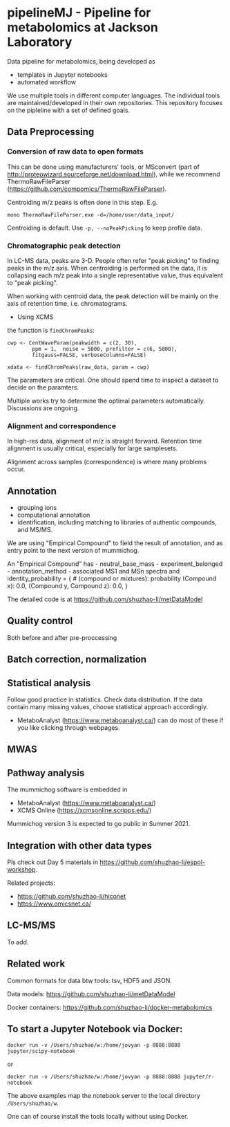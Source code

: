 # pipelineMJ - Pipeline for metabolomics at Jackson Laboratory

Data pipeline for metabolomics, being developed as
- templates in Jupyter notebooks
- automated workflow 

We use multiple tools in different computer languages. 
The individual tools are maintained/developed in their own repositories.
This repository focuses on the pipleline with a set of defined goals.


## Data Preprocessing

### Conversion of raw data to open formats

This can be done using manufacturers' tools, or MSconvert (part of http://proteowizard.sourceforge.net/download.html), while we recommend ThermoRawFileParser (https://github.com/compomics/ThermoRawFileParser).

Centroiding m/z peaks is often done in this step. E.g.

    mono ThermoRawFileParser.exe -d=/home/user/data_input/

Centroiding is default. Use `-p, --noPeakPicking` to keep profile data.


### Chromatographic peak detection 

In LC-MS data, peaks are 3-D. People often refer "peak picking" to finding peaks in the m/z axis. When centroiding is performed on the data, it is collapsing each m/z peak into a single representative value, thus equivalent to "peak picking". 

When working with centroid data, the peak detection will be mainly on the axis of retention time, i.e. chromatograms.

- Using XCMS

the function is `findChromPeaks`:

    cwp <- CentWaveParam(peakwidth = c(2, 30), 
            ppm = 1,  noise = 5000, prefilter = c(6, 5000), 
            fitgauss=FALSE, verboseColumns=FALSE)

    xdata <- findChromPeaks(raw_data, param = cwp)

The parameters are critical. One should spend time to inspect a dataset to decide on the paramters.

Multiple works try to determine the optimal parameters automatically.
Discussions are ongoing.


### Alignment and correspondence

In high-res data, alignment of m/z is straight forward. 
Retention time alignment is usually critical, especially for large samplesets.

Alignment across samples (correspondence) is where many problems occur.



## Annotation 

- grouping ions
- computational annotation
- identification, including matching to libraries of authentic compounds, and MS/MS.

We are using "Empirical Compound" to field the result of annotation, and as entry point to the next version of mummichog.

An "Empirical Compound" has
    - neutral_base_mass
    - experiment_belonged
    - annotation_method
    - associated MS1 and MSn spectra
and 
    identity_probability = {
                  # (compound or mixtures): probability
                  (Compound x): 0.0,
                  (Compound y, Compound z): 0.0,
          }

The detailed code is at
https://github.com/shuzhao-li/metDataModel


## Quality control

Both before and after pre-proccessing


## Batch correction, normalization


## Statistical analysis

Follow good practice in statistics.
Check data distribution.
If the data contain many missing values, choose statistical approach accordingly.

- MetaboAnalyst (https://www.metaboanalyst.ca/) can do most of these if you like clicking through webpages.

## MWAS

## Pathway analysis

The mummichog software is embedded in
- MetaboAnalyst (https://www.metaboanalyst.ca/)
- XCMS Online (https://xcmsonline.scripps.edu/)

Mummichog version 3 is expected to go public in Summer 2021.


## Integration with other data types

Pls check out Day 5 materials in https://github.com/shuzhao-li/espol-workshop.

Related projects:
- https://github.com/shuzhao-li/hiconet
- https://www.omicsnet.ca/


## LC-MS/MS

To add.


## Related work

Common formats for data btw tools: tsv, HDF5 and JSON. 

Data models: https://github.com/shuzhao-li/metDataModel

Docker containers: https://github.com/shuzhao-li/docker-metabolomics


## To start a Jupyter Notebook via Docker:

`docker run -v /Users/shuzhao/w:/home/jovyan -p 8888:8888 jupyter/scipy-notebook`

or 

`docker run -v /Users/shuzhao/w:/home/jovyan -p 8888:8888 jupyter/r-notebook`

The above examples map the notebook server to the local directory `/Users/shuzhao/w`.

One can of course install the tools locally without using Docker.